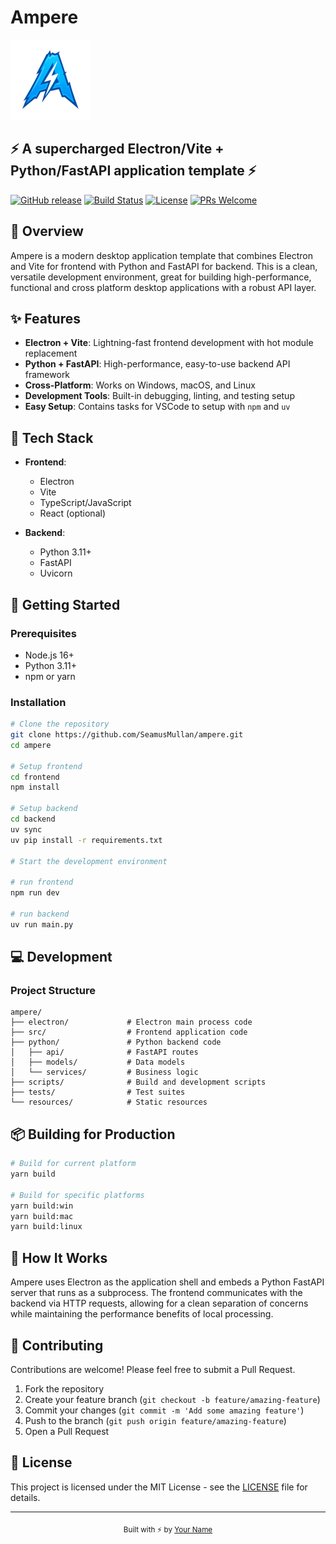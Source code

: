 # Ampere

![Ampere Logo](assets/logo_128x128.png)

## ⚡ A supercharged Electron/Vite + Python/FastAPI application template ⚡

[![GitHub release](https://img.shields.io/github/v/release/SeamusMullan/ampere?include_prereleases&style=flat-square)](https://github.com/SeamusMullan/ampere/releases)
[![Build Status](https://img.shields.io/github/actions/workflow/status/SeamusMullan/ampere/main.yml?branch=main&style=flat-square)](https://github.com/SeamusMullan/ampere/actions)
[![License](https://img.shields.io/github/license/SeamusMullan/ampere?style=flat-square)](LICENSE)
[![PRs Welcome](https://img.shields.io/badge/PRs-welcome-brightgreen.svg?style=flat-square)](CONTRIBUTING.md)

</div>

## 🚀 Overview

Ampere is a modern desktop application template that combines Electron and Vite for frontend with Python and FastAPI for backend. This is a clean, versatile development environment, great for building high-performance, functional and cross platform desktop applications with a robust API layer.

## ✨ Features

- **Electron + Vite**: Lightning-fast frontend development with hot module replacement
- **Python + FastAPI**: High-performance, easy-to-use backend API framework
- **Cross-Platform**: Works on Windows, macOS, and Linux
- **Development Tools**: Built-in debugging, linting, and testing setup
- **Easy Setup**: Contains tasks for VSCode to setup with `npm` and `uv`

## 🔧 Tech Stack

- **Frontend**:
  - Electron
  - Vite
  - TypeScript/JavaScript
  - React (optional)

- **Backend**:
  - Python 3.11+
  - FastAPI
  - Uvicorn

## 🏁 Getting Started

### Prerequisites

- Node.js 16+
- Python 3.11+
- npm or yarn

### Installation

```bash
# Clone the repository
git clone https://github.com/SeamusMullan/ampere.git
cd ampere

# Setup frontend
cd frontend
npm install

# Setup backend
cd backend
uv sync
uv pip install -r requirements.txt

# Start the development environment

# run frontend
npm run dev

# run backend
uv run main.py

```

## 💻 Development

### Project Structure

```text
ampere/
├── electron/             # Electron main process code
├── src/                  # Frontend application code
├── python/               # Python backend code
│   ├── api/              # FastAPI routes
│   ├── models/           # Data models
│   └── services/         # Business logic
├── scripts/              # Build and development scripts
├── tests/                # Test suites
└── resources/            # Static resources
```

## 📦 Building for Production

```bash
# Build for current platform
yarn build

# Build for specific platforms
yarn build:win
yarn build:mac
yarn build:linux
```

## 🔄 How It Works

Ampere uses Electron as the application shell and embeds a Python FastAPI server that runs as a subprocess. The frontend communicates with the backend via HTTP requests, allowing for a clean separation of concerns while maintaining the performance benefits of local processing.

## 🤝 Contributing

Contributions are welcome! Please feel free to submit a Pull Request.

1. Fork the repository
2. Create your feature branch (`git checkout -b feature/amazing-feature`)
3. Commit your changes (`git commit -m 'Add some amazing feature'`)
4. Push to the branch (`git push origin feature/amazing-feature`)
5. Open a Pull Request

## 📄 License

This project is licensed under the MIT License - see the [LICENSE](LICENSE) file for details.

---

<div align="center">
  <sub>Built with ⚡ by <a href="https://github.com/SeamusMullan">Your Name</a></sub>
</div>
